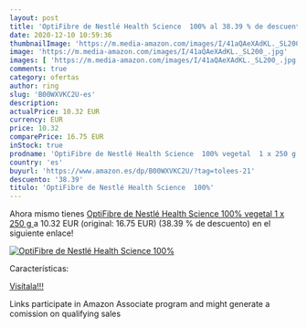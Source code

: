 ```yaml
---
layout: post
title: 'OptiFibre de Nestlé Health Science  100% al 38.39 % de descuento'
date: 2020-12-10 10:59:36
thumbnailImage: 'https://m.media-amazon.com/images/I/41aQAeXAdKL._SL200_.jpg'
image: 'https://m.media-amazon.com/images/I/41aQAeXAdKL._SL200_.jpg'
images: [ 'https://m.media-amazon.com/images/I/41aQAeXAdKL._SL200_.jpg' ]
comments: true
category: ofertas
author: ring
slug: 'B00WXVKC2U-es'
description:
actualPrice: 10.32 EUR
currency: EUR
price: 10.32
comparePrice: 16.75 EUR
inStock: true
prodname: 'OptiFibre de Nestlé Health Science  100% vegetal  1 x 250 g '
country: 'es'
buyurl: 'https://www.amazon.es/dp/B00WXVKC2U/?tag=tolees-21'
descuento: '38.39'
titulo: 'OptiFibre de Nestlé Health Science  100%'
---
```


Ahora mismo tienes [OptiFibre de Nestlé Health Science  100% vegetal  1 x 250 g ](https://www.amazon.es/dp/B00WXVKC2U/?tag=tolees-21) a 10.32 EUR (original: 16.75 EUR) (38.39 %  de descuento) en el siguiente enlace!

[![OptiFibre de Nestlé Health Science  100%](https://m.media-amazon.com/images/I/41aQAeXAdKL._SL200_.jpg)](https://www.amazon.es/dp/B00WXVKC2U/?tag=tolees-21)

Características:


[Visítala!!!](https://www.amazon.es/dp/B00WXVKC2U/?tag=tolees-21)

Links participate in Amazon Associate program and might generate a comission on qualifying sales
